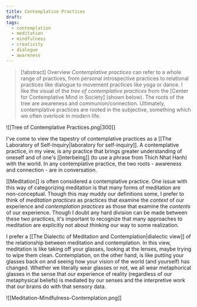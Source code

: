 ```yaml
---
title: Contemplative Practices
draft: 
tags:
  - contemplation
  - meditation
  - mindfulness
  - creativity
  - dialogue
  - awareness
---
```

> [!abstract] Overview
> *Contemplative practices* can refer to a whole range of practices, from personal introspective practices to relational practices like dialogue to movement practices like yoga or dance. I like the visual of the *tree of contemplative practices* from the [Center for Contemplative Mind in Society] (shown below). The roots of the tree are awareness and communion/connection. Ultimately, contemplative practices are rooted in the subjective, something which we often overlook in modern life. 


![[Tree of Contemplative Practices.png|300]] 


I've come to view the tapestry of contemplative practices as a [[The Laboratory of Self-Inquiry|laboratory for self-inquiry]]. A contemplative practice, in my view, is any practice that brings greater understanding of oneself and of one's [[interbeing]] (to use a phrase from Thich Nhat Hanh) with the world. In any contemplative practice, the two roots - awareness and connection - are in conversation. 

[[Meditation]] is often considered a contemplative practice. One issue with this way of categorizing meditation is that many forms of meditation are non-conceptual. Though this may muddy our definitions some, I prefer to think of *meditation practices* as practices that examine the *context* of our experience and *contemplation practices* as those that examine the *contents* of our experience. Though I doubt any hard division can be made between these two practices, it's important to recognize that many approaches to meditation are explicitly not about *thinking* our way to some realization. 

I prefer a [[The Dialectic of Meditation and Contemplation|dialectic view]] of the relationship between meditation and contemplation. In this view, meditation is like taking off your glasses, looking at the lenses, maybe trying to wipe them clean. Contemplation, on the other hand, is like putting your glasses back on and seeing how your vision of the world (and yourself) has changed. Whether we literally wear glasses or not, we all wear metaphorical glasses in the sense that our experience of reality (regardless of our metaphysical beliefs) is mediated by our senses and the interpretive work that our brains do with that sensory data. 

![[Meditation-Mindfulness-Contemplation.png]] 

